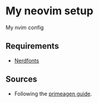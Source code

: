 # My neovim setup
My nvim config

## Requirements

- [Nerdfonts](https://www.nerdfonts.com/font-downloads)

## Sources

- Following the [primeagen guide](https://www.youtube.com/watch?v=w7i4amO_zaE).
